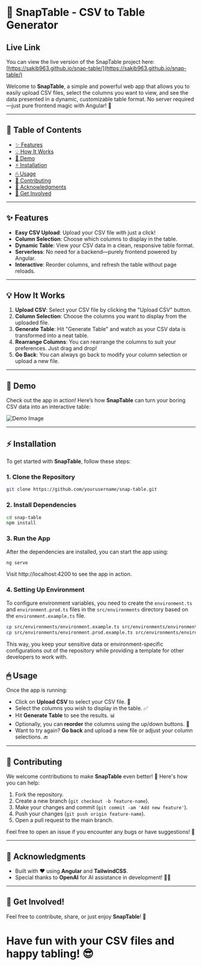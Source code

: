 # 🎉 SnapTable - CSV to Table Generator

## Live Link

You can view the live version of the SnapTable project here:  
[https://sakib963.github.io/snap-table/](https://sakib963.github.io/snap-table/)

Welcome to **SnapTable**, a simple and powerful web app that allows you to easily upload CSV files, select the columns you want to view, and see the data presented in a dynamic, customizable table format. No server required—just pure frontend magic with Angular! 🚀

---

## 📑 Table of Contents

- [✨ Features](#✨-features)
- [💡 How It Works](#💡-how-it-works)
- [🎥 Demo](#🎥-demo)
- [⚡️ Installation](#⚡️-installation)
- [🖱 Usage](#🖱-usage)
- [🤝 Contributing](#🤝-contributing)
- [🙏 Acknowledgments](#🙏-acknowledgments)
- [🚀 Get Involved](#🚀-get-involved)


---

## ✨ Features

- **Easy CSV Upload**: Upload your CSV file with just a click!
- **Column Selection**: Choose which columns to display in the table.
- **Dynamic Table**: View your CSV data in a clean, responsive table format.
- **Serverless**: No need for a backend—purely frontend powered by Angular.
- **Interactive**: Reorder columns, and refresh the table without page reloads.

---

## 💡 How It Works

1. **Upload CSV**: Select your CSV file by clicking the "Upload CSV" button.
2. **Column Selection**: Choose the columns you want to display from the uploaded file.
3. **Generate Table**: Hit "Generate Table" and watch as your CSV data is transformed into a neat table.
4. **Rearrange Columns**: You can rearrange the columns to suit your preferences. Just drag and drop!
5. **Go Back**: You can always go back to modify your column selection or upload a new file.

---

## 🎥 Demo

Check out the app in action! Here’s how **SnapTable** can turn your boring CSV data into an interactive table:

![Demo Image](https://github.com/user-attachments/assets/ef00f22f-2e37-4b4d-912d-63d2212677b8)

---

## ⚡️ Installation

To get started with **SnapTable**, follow these steps:

### 1. Clone the Repository
```bash
git clone https://github.com/yourusername/snap-table.git
```
### 2. Install Dependencies
```bash
cd snap-table
npm install
```
### 3. Run the App
After the dependencies are installed, you can start the app using:
```bash
ng serve
```
Visit http://localhost:4200 to see the app in action.

### 4. Setting Up Environment

To configure environment variables, you need to create the `environment.ts` and `environment.prod.ts` files in the `src/environments` directory based on the `environment.example.ts` file.

```bash
cp src/environments/environment.example.ts src/environments/environment.ts
cp src/environments/environment.prod.example.ts src/environments/environment.prod.ts
```

This way, you keep your sensitive data or environment-specific configurations out of the repository while providing a template for other developers to work with.


## 🖱 Usage

Once the app is running:

- Click on **Upload CSV** to select your CSV file. 📂
- Select the columns you wish to display in the table. ✅
- Hit **Generate Table** to see the results. 📊
- Optionally, you can **reorder** the columns using the up/down buttons. 🔄
- Want to try again? **Go back** and upload a new file or adjust your column selections. 🔙

---

## 🤝 Contributing

We welcome contributions to make **SnapTable** even better! 🎉 Here's how you can help:

1. Fork the repository.
2. Create a new branch (`git checkout -b feature-name`).
3. Make your changes and commit (`git commit -am 'Add new feature'`).
4. Push your changes (`git push origin feature-name`).
5. Open a pull request to the main branch.

Feel free to open an issue if you encounter any bugs or have suggestions! 🐛

---

## 🙏 Acknowledgments

- Built with ❤️ using **Angular** and **TailwindCSS**.
- Special thanks to **OpenAI** for AI assistance in development! 🤖✨

---

## 🚀 Get Involved!

Feel free to contribute, share, or just enjoy **SnapTable**! 🌟

# Have fun with your CSV files and happy tabling! 😎
